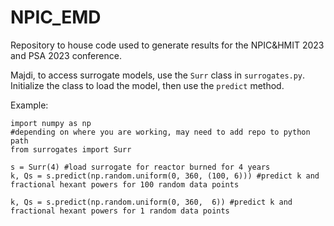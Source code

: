 # NPIC_EMD
Repository to house code used to generate results for the NPIC&amp;HMIT 2023 and PSA 2023 conference.

Majdi, to access surrogate models, use the `Surr` class in `surrogates.py`. Initialize the class to load the
model, then use the `predict` method.

Example:
```
import numpy as np
#depending on where you are working, may need to add repo to python path
from surrogates import Surr

s = Surr(4) #load surrogate for reactor burned for 4 years
k, Qs = s.predict(np.random.uniform(0, 360, (100, 6))) #predict k and fractional hexant powers for 100 random data points

k, Qs = s.predict(np.random.uniform(0, 360,  6)) #predict k and fractional hexant powers for 1 random data points
```

